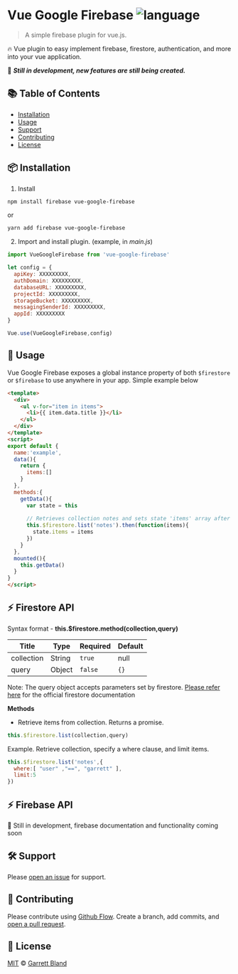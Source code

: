# Vue Google Firebase ![language](https://img.shields.io/badge/language-javascript-blue.svg)

> A simple firebase plugin for vue.js.

:fire: Vue plugin to easy implement firebase, firestore, authentication, and more into your vue application.

:construction: ***Still in development, new features are still being created.***

## :books: Table of Contents

- [Installation](#package-installation)
- [Usage](#rocket-usage)
- [Support](#hammer_and_wrench-support)
- [Contributing](#memo-contributing)
- [License](#scroll-license)

## :package: Installation

1. Install
```sh
npm install firebase vue-google-firebase
```
or
```sh
yarn add firebase vue-google-firebase
```

2. Import and install plugin. (example, in *main.js*)
```javascript
import VueGoogleFirebase from 'vue-google-firebase'

let config = {
  apiKey: XXXXXXXXX,
  authDomain: XXXXXXXXX,
  databaseURL: XXXXXXXXX,
  projectId: XXXXXXXXX,
  storageBucket: XXXXXXXXX,
  messagingSenderId: XXXXXXXXX,
  appId: XXXXXXXXX
}

Vue.use(VueGoogleFirebase,config)
```

## :rocket: Usage
Vue Google Firebase exposes a global instance property of both `$firestore` or `$firebase` to use anywhere in your app. Simple example below
```html
<template>
  <div>
    <ul v-for="item in items">
      <li>{{ item.data.title }}</li>
    </ul>
  </div>
</template>
<script>
export default {
  name:'example',
  data(){
    return {
      items:[]
    }
  },
  methods:{
    getData(){
      var state = this
      
      // Retrieves collection notes and sets state 'items' array after complete
      this.$firestore.list('notes').then(function(items){
        state.items = items
      })
    }
  },
  mounted(){
    this.getData()
  }
}
</script>
```

## :zap: Firestore API

Syntax format - **this.$firestore.method(collection,query)**

| Title | Type | Required | Default |
|--|--|--|--|
| collection | String | `true` | null |
| query | Object | `false` | `{}` |

Note: The query object accepts parameters set by firestore. [Please refer here](https://firebase.google.com/docs/firestore/quickstart) for the official firestore documentation

**Methods**

 - Retrieve items from collection. Returns a promise.
```javascript
this.$firestore.list(collection,query)
```
Example. Retrieve collection, specify a where clause, and limit items. 
```javascript
this.$firestore.list('notes',{
  where:[ "user" ,"==", "garrett" ],
  limit:5
})
```

 ## :zap: Firebase API

:construction: Still in development, firebase documentation and functionality coming soon

## :hammer_and_wrench: Support

Please [open an issue](https://github.com/garrettbland/vue-google-firebase/issues/new) for support.

## :memo: Contributing

Please contribute using [Github Flow](https://guides.github.com/introduction/flow/). Create a branch, add commits, and [open a pull request](https://github.com/garrettbland/vue-google-firebase/compare/).

## :scroll: License

[MIT](LICENSE) © [Garrett Bland](https://github.com/garrettbland)
